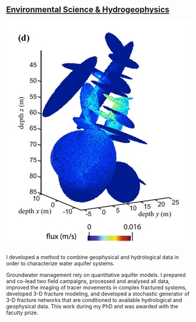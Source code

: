 ## [Environmental Science & Hydrogeophysics](/research)

![image alt title](/images/small/PhD.jpg)

I developed a method to combine geophysical and hydrological data in order to characterize water aquifer systems.

Groundwater management rely on quantitative aquifer models. I prepared and co-lead two field campaigns, processed and analysed all data, improved the imaging of tracer movements in complex fractured systems, developed 3-D fracture modeling, and developed a stochastic generator of 3-D fracture networks that are conditioned to available hydrological and geophysical data. This work during my PhD and was awarded with the faculty prize.
